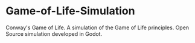 # Game-of-Life-Simulation
Conway's Game of Life. A simulation of the Game of Life principles. Open Source simulation developed in Godot.
